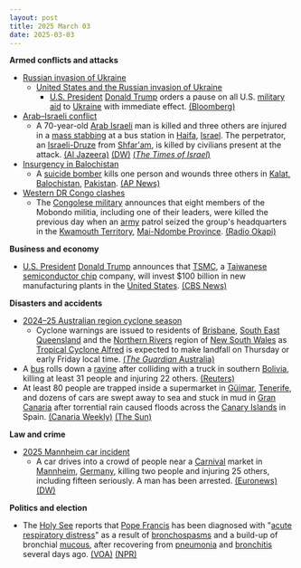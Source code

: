```yaml
---
layout: post
title: 2025 March 03
date: 2025-03-03
---
```



**Armed conflicts and attacks**

* [Russian invasion of Ukraine](https://en.wikipedia.org/wiki/Russian_invasion_of_Ukraine "Russian invasion of Ukraine")
  + [United States and the Russian invasion of Ukraine](https://en.wikipedia.org/wiki/United_States_and_the_Russian_invasion_of_Ukraine "United States and the Russian invasion of Ukraine")
    - [U.S. President](https://en.wikipedia.org/wiki/President_of_the_United_States "President of the United States") [Donald Trump](https://en.wikipedia.org/wiki/Donald_Trump "Donald Trump") orders a pause on all U.S. [military aid](https://en.wikipedia.org/wiki/List_of_military_aid_to_Ukraine_during_the_Russo-Ukrainian_War "List of military aid to Ukraine during the Russo-Ukrainian War") to [Ukraine](https://en.wikipedia.org/wiki/Ukraine "Ukraine") with immediate effect. [(Bloomberg)](https://www.bloomberg.com/news/articles/2025-03-03/trump-pauses-military-aid-to-ukraine-after-clash-with-zelenskiy)
* [Arab–Israeli conflict](https://en.wikipedia.org/wiki/Arab%E2%80%93Israeli_conflict "Arab–Israeli conflict")
  + A 70-year-old [Arab Israeli](https://en.wikipedia.org/wiki/Arab_citizens_of_Israel "Arab citizens of Israel") man is killed and three others are injured in a [mass stabbing](https://en.wikipedia.org/wiki/Mass_stabbing "Mass stabbing") at a bus station in [Haifa](https://en.wikipedia.org/wiki/Haifa "Haifa"), [Israel](https://en.wikipedia.org/wiki/Israel "Israel"). The perpetrator, an [Israeli-Druze](https://en.wikipedia.org/wiki/Druze_in_Israel "Druze in Israel") from [Shfar'am](https://en.wikipedia.org/wiki/Shfar%27am "Shfar'am"), is killed by civilians present at the attack. [(Al Jazeera)](https://www.aljazeera.com/news/2025/3/3/one-dead-in-stabbing-attack-in-israels-haifa-assailant-killed) [(DW)](https://www.dw.com/en/israel-first-fatal-attack-since-gaza-ceasefire-began/a-71812856) [(*The Times of Israel*)](https://www.timesofisrael.com/liveblog_entry/haifa-stabbing-spree-not-a-terror-attack-druze-leaders-assailants-father-insist/)
* [Insurgency in Balochistan](https://en.wikipedia.org/wiki/Insurgency_in_Balochistan "Insurgency in Balochistan")
  + A [suicide bomber](https://en.wikipedia.org/wiki/Suicide_bomber "Suicide bomber") kills one person and wounds three others in [Kalat, Balochistan](https://en.wikipedia.org/wiki/Kalat%2C_Balochistan "Kalat, Balochistan"), [Pakistan](https://en.wikipedia.org/wiki/Pakistan "Pakistan"). [(AP News)](https://apnews.com/article/pakistan-balochistan-female-suicide-bomber-attack-149d02f23e6889b62607416be4a2ac3c)
* [Western DR Congo clashes](https://en.wikipedia.org/wiki/Western_DR_Congo_clashes "Western DR Congo clashes")
  + The [Congolese military](https://en.wikipedia.org/wiki/Armed_Forces_of_the_Democratic_Republic_of_the_Congo "Armed Forces of the Democratic Republic of the Congo") announces that eight members of the Mobondo militia, including one of their leaders, were killed the previous day when an [army](https://en.wikipedia.org/wiki/Land_Forces_of_the_Democratic_Republic_of_the_Congo "Land Forces of the Democratic Republic of the Congo") patrol seized the group's headquarters in the [Kwamouth Territory](https://en.wikipedia.org/wiki/Kwamouth "Kwamouth"), [Mai-Ndombe Province](https://en.wikipedia.org/wiki/Mai-Ndombe_Province "Mai-Ndombe Province"). [(Radio Okapi)](https://www.radiookapi.net/2025/03/02/actualite/securite/larmee-deloge-la-milice-mobondo-du-village-lweme-8-morts)

**Business and economy**

* [U.S. President](https://en.wikipedia.org/wiki/President_of_the_United_States "President of the United States") [Donald Trump](https://en.wikipedia.org/wiki/Donald_Trump "Donald Trump") announces that [TSMC](https://en.wikipedia.org/wiki/TSMC "TSMC"), a [Taiwanese](https://en.wikipedia.org/wiki/Taiwan "Taiwan") [semiconductor chip](https://en.wikipedia.org/wiki/Integrated_circuit "Integrated circuit") company, will invest $100 billion in new manufacturing plants in the [United States](https://en.wikipedia.org/wiki/United_States "United States"). [(CBS News)](https://www.cbsnews.com/news/tsmc-taiwan-semiconductor-chips-trump-100-billion/)

**Disasters and accidents**

* [2024–25 Australian region cyclone season](https://en.wikipedia.org/wiki/2024%E2%80%9325_Australian_region_cyclone_season "2024–25 Australian region cyclone season")
  + Cyclone warnings are issued to residents of [Brisbane](https://en.wikipedia.org/wiki/Brisbane "Brisbane"), [South East Queensland](https://en.wikipedia.org/wiki/South_East_Queensland "South East Queensland") and the [Northern Rivers](https://en.wikipedia.org/wiki/Northern_Rivers "Northern Rivers") region of [New South Wales](https://en.wikipedia.org/wiki/New_South_Wales "New South Wales") as [Tropical Cyclone Alfred](https://en.wikipedia.org/wiki/Cyclone_Alfred_%282025%29 "Cyclone Alfred (2025)") is expected to make landfall on Thursday or early Friday local time. [(*The Guardian* Australia)](https://www.theguardian.com/australia-news/2025/mar/03/tropical-cyclone-alfred-forecast-track-map-bom-brisbane-update-tc-watch-path-tracking-nsw-qld-queensland)
* A [bus](https://en.wikipedia.org/wiki/Bus "Bus") rolls down a [ravine](https://en.wikipedia.org/wiki/Ravine "Ravine") after colliding with a truck in southern [Bolivia](https://en.wikipedia.org/wiki/Bolivia "Bolivia"), killing at least 31 people and injuring 22 others. [(Reuters)](https://www.reuters.com/world/americas/bus-crash-bolivia-leaves-least-15-dead-2025-03-03/)
* At least 80 people are trapped inside a supermarket in [Güímar](https://en.wikipedia.org/wiki/G%C3%BC%C3%ADmar "Güímar"), [Tenerife](https://en.wikipedia.org/wiki/Tenerife "Tenerife"), and dozens of cars are swept away to sea and stuck in mud in [Gran Canaria](https://en.wikipedia.org/wiki/Gran_Canaria "Gran Canaria") after torrential rain caused floods across the [Canary Islands](https://en.wikipedia.org/wiki/Canary_Islands "Canary Islands") in Spain. [(Canaria Weekly)](https://www.canarianweekly.com/posts/80-people-trapped-in-a-Tenerife-supermarket-due-to-floods) [(The Sun)](https://www.thesun.co.uk/news/33666276/spain-gran-canaria-flash-floods-tourists-warned-stay-indoors/)

**Law and crime**

* [2025 Mannheim car incident](https://en.wikipedia.org/wiki/2025_Mannheim_car_incident "2025 Mannheim car incident")
  + A car drives into a crowd of people near a [Carnival](https://en.wikipedia.org/wiki/Carnival "Carnival") market in [Mannheim](https://en.wikipedia.org/wiki/Mannheim "Mannheim"), [Germany](https://en.wikipedia.org/wiki/Germany "Germany"), killing two people and injuring 25 others, including fifteen seriously. A man has been arrested. [(Euronews)](https://www.euronews.com/my-europe/2025/03/03/at-least-one-killed-in-apparent-car-ramming-attack-in-mannheim) [(DW)](https://www.dw.com/en/germany-2-dead-several-injured-in-mannheim-car-ramming/a-71812278)

**Politics and election**

* The [Holy See](https://en.wikipedia.org/wiki/Holy_See "Holy See") reports that [Pope Francis](https://en.wikipedia.org/wiki/Pope_Francis "Pope Francis") has been diagnosed with "[acute respiratory distress](https://en.wikipedia.org/wiki/Respiratory_failure#Type_1 "Respiratory failure")" as a result of [bronchospasms](https://en.wikipedia.org/wiki/Bronchospasm "Bronchospasm") and a build-up of bronchial [mucous](https://en.wikipedia.org/wiki/Mucous "Mucous"), after recovering from [pneumonia](https://en.wikipedia.org/wiki/Pneumonia "Pneumonia") and [bronchitis](https://en.wikipedia.org/wiki/Bronchitis "Bronchitis") several days ago. [(VOA)](https://www.voanews.com/a/pope-francis-prognosis-is-guarded-after-suffering-new-breathing-crises-/7995767.html) [(NPR)](https://www.npr.org/2025/03/03/nx-s1-5316320/pope-francis-hospital)
